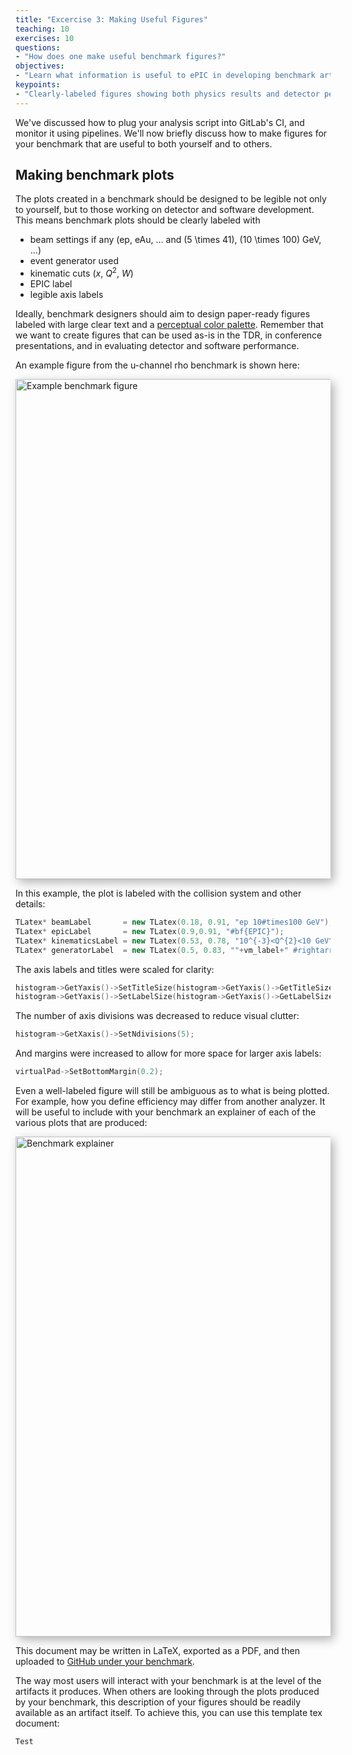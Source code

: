 ```yaml
---
title: "Excercise 3: Making Useful Figures"
teaching: 10
exercises: 10
questions:
- "How does one make useful benchmark figures?"
objectives:
- "Learn what information is useful to ePIC in developing benchmark artifacts and figures"
keypoints:
- "Clearly-labeled figures showing both physics results and detector performance plots will be helpful during detector and software development."
---
```


We've discussed how to plug your analysis script into GitLab's CI, and monitor it using pipelines. We'll now briefly discuss how to make figures for your benchmark that are useful to both yourself and to others. 

## Making benchmark plots

The plots created in a benchmark should be designed to be legible not only to yourself, but to those working on detector and software development. This means benchmark plots should be clearly labeled with

- beam settings if any (ep, eAu, ... and \(5 \times 41\), \(10 \times 100\) GeV, ...)
- event generator used
- kinematic cuts ($x$, $Q^2$, $W$)
- EPIC label
- legible axis labels

Ideally, benchmark designers should aim to design paper-ready figures labeled with large clear text and a [perceptual color palette](https://root.cern/blog/rainbow-color-map/). Remember that we want to create figures that can be used as-is in the TDR, in conference presentations, and in evaluating detector and software performance.

An example figure from the u-channel rho benchmark is shown here:

<img src="{{ page.root }}/fig/example_benchfig.png" alt="Example benchmark figure" width="800" style="box-shadow: 5px 5px 15px rgba(0, 0, 0, 0.3);">

In this example, the plot is labeled with the collision system and other details:
```c++
TLatex* beamLabel       = new TLatex(0.18, 0.91, "ep 10#times100 GeV");
TLatex* epicLabel       = new TLatex(0.9,0.91, "#bf{EPIC}");
TLatex* kinematicsLabel = new TLatex(0.53, 0.78, "10^{-3}<Q^{2}<10 GeV^{2}, W>2 GeV");
TLatex* generatorLabel  = new TLatex(0.5, 0.83, ""+vm_label+" #rightarrow "+daug_label+" eSTARlight");
```
The axis labels and titles were scaled for clarity:
```c++
histogram->GetYaxis()->SetTitleSize(histogram->GetYaxis()->GetTitleSize()*1.5);
histogram->GetYaxis()->SetLabelSize(histogram->GetYaxis()->GetLabelSize()*1.5);
```
The number of axis divisions was decreased to reduce visual clutter:
```c++
histogram->GetXaxis()->SetNdivisions(5);
```
And margins were increased to allow for more space for larger axis labels:
```c++
virtualPad->SetBottomMargin(0.2);
```

Even a well-labeled figure will still be ambiguous as to what is being plotted. For example, how you define efficiency may differ from another analyzer. It will be useful to include with your benchmark an explainer of each of the various plots that are produced:

<img src="{{ page.root }}/fig/benchmarkplots_explained.png" alt="Benchmark explainer" width="800" style="box-shadow: 5px 5px 15px rgba(0, 0, 0, 0.3);">

This document may be written in LaTeX, exported as a PDF, and then uploaded to [GitHub under your benchmark](https://github.com/eic/physics_benchmarks/blob/pr/u_channel_sweger/benchmarks/u_rho/BenchmarkPlotsExplained.pdf).

The way most users will interact with your benchmark is at the level of the artifacts it produces. When others are looking through the plots produced by your benchmark, this description of your figures should be readily available as an artifact itself. To achieve this, you can use this template tex document:

```tex
Test
```



